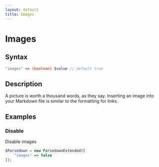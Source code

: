 ```yaml
---
layout: default
title: Images
---
```


# Images

## Syntax
```php
"images" => (boolean) $value // default true
```

## Description
A picture is worth a thousand words, as they say. Inserting an image into your Markdown file is similar to the formatting for links.

## Examples

### Disable
Disable images

```php
$Parsedown = new ParsedownExtended([
    "images" => false
]);
```
